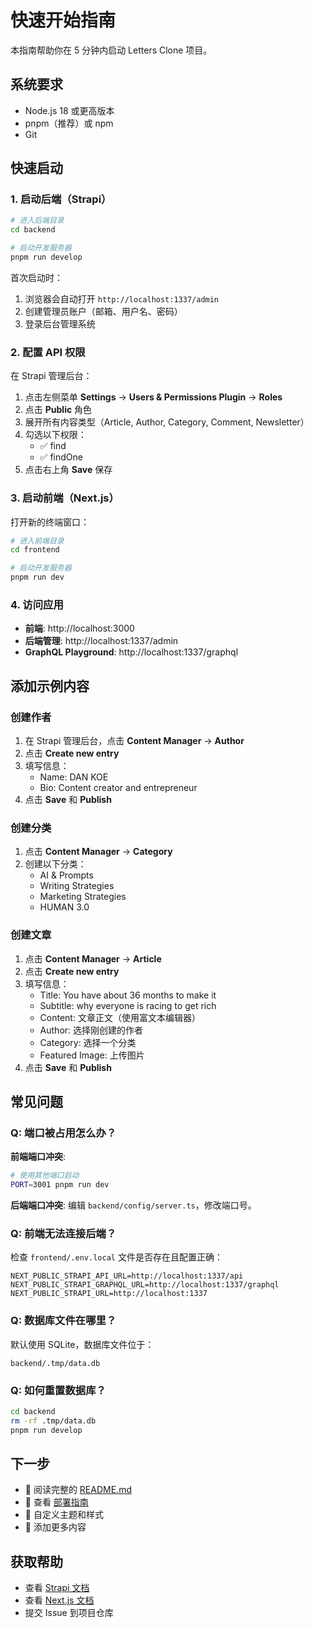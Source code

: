 # 快速开始指南

本指南帮助你在 5 分钟内启动 Letters Clone 项目。

## 系统要求

- Node.js 18 或更高版本
- pnpm（推荐）或 npm
- Git

## 快速启动

### 1. 启动后端（Strapi）

```bash
# 进入后端目录
cd backend

# 启动开发服务器
pnpm run develop
```

首次启动时：
1. 浏览器会自动打开 `http://localhost:1337/admin`
2. 创建管理员账户（邮箱、用户名、密码）
3. 登录后台管理系统

### 2. 配置 API 权限

在 Strapi 管理后台：

1. 点击左侧菜单 **Settings** → **Users & Permissions Plugin** → **Roles**
2. 点击 **Public** 角色
3. 展开所有内容类型（Article, Author, Category, Comment, Newsletter）
4. 勾选以下权限：
   - ✅ find
   - ✅ findOne
5. 点击右上角 **Save** 保存

### 3. 启动前端（Next.js）

打开新的终端窗口：

```bash
# 进入前端目录
cd frontend

# 启动开发服务器
pnpm run dev
```

### 4. 访问应用

- **前端**: http://localhost:3000
- **后端管理**: http://localhost:1337/admin
- **GraphQL Playground**: http://localhost:1337/graphql

## 添加示例内容

### 创建作者

1. 在 Strapi 管理后台，点击 **Content Manager** → **Author**
2. 点击 **Create new entry**
3. 填写信息：
   - Name: DAN KOE
   - Bio: Content creator and entrepreneur
4. 点击 **Save** 和 **Publish**

### 创建分类

1. 点击 **Content Manager** → **Category**
2. 创建以下分类：
   - AI & Prompts
   - Writing Strategies
   - Marketing Strategies
   - HUMAN 3.0

### 创建文章

1. 点击 **Content Manager** → **Article**
2. 点击 **Create new entry**
3. 填写信息：
   - Title: You have about 36 months to make it
   - Subtitle: why everyone is racing to get rich
   - Content: 文章正文（使用富文本编辑器）
   - Author: 选择刚创建的作者
   - Category: 选择一个分类
   - Featured Image: 上传图片
4. 点击 **Save** 和 **Publish**

## 常见问题

### Q: 端口被占用怎么办？

**前端端口冲突**:
```bash
# 使用其他端口启动
PORT=3001 pnpm run dev
```

**后端端口冲突**:
编辑 `backend/config/server.ts`，修改端口号。

### Q: 前端无法连接后端？

检查 `frontend/.env.local` 文件是否存在且配置正确：
```
NEXT_PUBLIC_STRAPI_API_URL=http://localhost:1337/api
NEXT_PUBLIC_STRAPI_GRAPHQL_URL=http://localhost:1337/graphql
NEXT_PUBLIC_STRAPI_URL=http://localhost:1337
```

### Q: 数据库文件在哪里？

默认使用 SQLite，数据库文件位于：
```
backend/.tmp/data.db
```

### Q: 如何重置数据库？

```bash
cd backend
rm -rf .tmp/data.db
pnpm run develop
```

## 下一步

- 📖 阅读完整的 [README.md](./README.md)
- 🚀 查看 [部署指南](./DEPLOYMENT.md)
- 🎨 自定义主题和样式
- 📝 添加更多内容

## 获取帮助

- 查看 [Strapi 文档](https://docs.strapi.io)
- 查看 [Next.js 文档](https://nextjs.org/docs)
- 提交 Issue 到项目仓库

